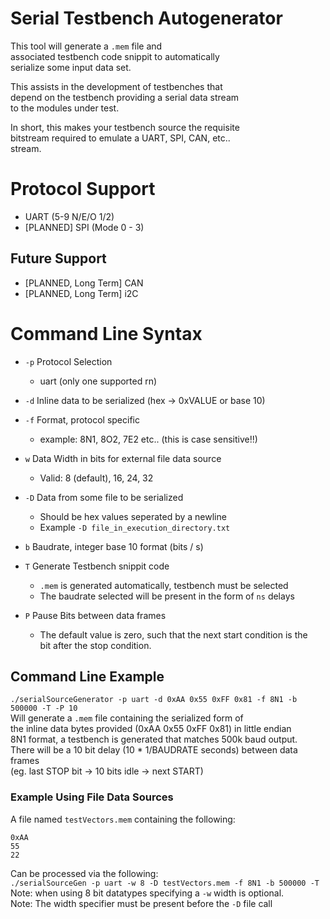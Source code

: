 # Serial Testbench Autogenerator
This tool will generate a `.mem` file and  
associated testbench code snippit to automatically  
serialize some input data set.  
  
This assists in the development of testbenches that  
depend on the testbench providing a serial data stream  
to the modules under test.  
  
In short, this makes your testbench source the requisite  
bitstream required to emulate a UART, SPI, CAN, etc..  
stream.  
  
  
# Protocol Support
- UART (5-9 N/E/O 1/2)
- [PLANNED] SPI (Mode 0 - 3)

## Future Support
- [PLANNED, Long Term] CAN
- [PLANNED, Long Term] i2C
  

# Command Line Syntax
- `-p` Protocol Selection
    - uart (only one supported rn)
  
- `-d` Inline data to be serialized (hex -> 0xVALUE or base 10)
  
- `-f` Format, protocol specific
    - example: 8N1, 8O2, 7E2 etc.. (this is case sensitive!!)
  
- `w` Data Width in bits for external file data source
    - Valid: 8 (default), 16, 24, 32

- `-D` Data from some file to be serialized
    - Should be hex values seperated by a newline
    - Example `-D file_in_execution_directory.txt`

- `b` Baudrate, integer base 10 format (bits / s)
  
- `T` Generate Testbench snippit code  
    - `.mem` is generated automatically, testbench must be selected
    - The baudrate selected will be present in the form of `ns` delays 

- `P` Pause Bits between data frames
    - The default value is zero, such that the next start condition is the  
        bit after the stop condition.
  

## Command Line Example
`./serialSourceGenerator -p uart -d 0xAA 0x55 0xFF 0x81 -f 8N1 -b 500000 -T -P 10`  
Will generate a `.mem` file containing the serialized form of  
the inline data bytes provided (0xAA 0x55 0xFF 0x81) in little endian  
8N1 format, a testbench is generated that matches 500k baud output.  
There will be a 10 bit delay (10 * 1/BAUDRATE seconds) between data frames  
(eg. last STOP bit -> 10 bits idle -> next START)  
  

### Example Using File Data Sources
A file named `testVectors.mem` containing the following:  
```
0xAA
55
22
```
Can be processed via the following:  
`./serialSourceGen -p uart -w 8 -D testVectors.mem -f 8N1 -b 500000 -T`  
Note: when using 8 bit datatypes specifying a `-w` width is optional.  
Note: The width specifier must be present before the `-D` file call
  


